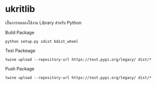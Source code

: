 # ukritlib
เป็นการทดลองใช้งาน Library สำหรับ Python 

Build Package 
```
python setup.py sdist bdist_wheel  
```

Test Packeage
```
twine upload --repository-url https://test.pypi.org/legacy/ dist/*
```

Push Package
```
twine upload --repository-url https://test.pypi.org/legacy/ dist/*
```